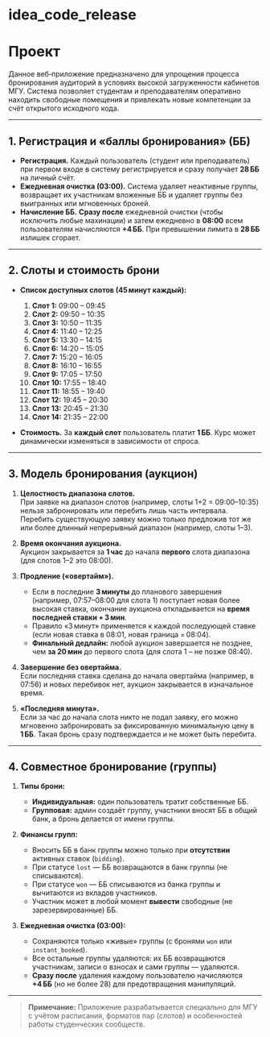 # idea_code_release

# Проект

Данное веб‑приложение предназначено для упрощения процесса бронирования аудиторий в условиях высокой загруженности кабинетов МГУ. Система позволяет студентам и преподавателям оперативно находить свободные помещения и привлекать новые компетенции за счёт открытого исходного кода.

---

## 1. Регистрация и «баллы бронирования» (ББ)

- **Регистрация.** Каждый пользователь (студент или преподаватель) при первом входе в систему регистрируется и сразу получает **28 ББ** на личный счёт.  
- **Ежедневная очистка (03:00).** Система удаляет неактивные группы, возвращает их участникам вложенные ББ и удаляет группы без выигранных или мгновенных броней.  
- **Начисление ББ.** **Сразу после** ежедневной очистки (чтобы исключить любые махинации) и затем ежедневно в **08:00** всем пользователям начисляются **+4 ББ**. При превышении лимита в **28 ББ** излишек сгорает.

---

## 2. Слоты и стоимость брони

- **Список доступных слотов (45 минут каждый):**
  1. **Слот 1:** 09:00 – 09:45  
  2. **Слот 2:** 09:50 – 10:35  
  3. **Слот 3:** 10:50 – 11:35  
  4. **Слот 4:** 11:40 – 12:25  
  5. **Слот 5:** 13:30 – 14:15  
  6. **Слот 6:** 14:20 – 15:05  
  7. **Слот 7:** 15:20 – 16:05  
  8. **Слот 8:** 16:10 – 16:55  
  9. **Слот 9:** 17:05 – 17:50  
  10. **Слот 10:** 17:55 – 18:40  
  11. **Слот 11:** 18:55 – 19:40  
  12. **Слот 12:** 19:45 – 20:30  
  13. **Слот 13:** 20:45 – 21:30  
  14. **Слот 14:** 21:35 – 22:00

- **Стоимость.** За **каждый слот** пользователь платит **1 ББ**. Курс может динамически изменяться в зависимости от спроса.

---

## 3. Модель бронирования (аукцион)

1. **Целостность диапазона слотов.**  
   При заявке на диапазон слотов (например, слоты 1+2 = 09:00–10:35) нельзя забронировать или перебить лишь часть интервала. Перебить существующую заявку можно только предложив тот же или более длинный непрерывный диапазон (например, слоты 1–3).

2. **Время окончания аукциона.**  
   Аукцион закрывается за **1 час** до начала **первого** слота диапазона (для слотов 1–2 это 08:00).

3. **Продление («овертайм»).**  
   - Если в последние **3 минуты** до планового завершения (например, 07:57–08:00 для слота 1) поступает новая более высокая ставка, окончание аукциона откладывается на **время последней ставки + 3 мин**.  
   - Правило «3 минут» применяется к каждой последующей ставке (если новая ставка в 08:01, новая граница = 08:04).  
   - **Финальный дедлайн:** любой аукцион завершается не позднее, чем **за 20 мин** до первого слота (для слота 1 – не позже 08:40).

4. **Завершение без овертайма.**  
   Если последняя ставка сделана до начала овертайма (например, в 07:56) и новых перебивок нет, аукцион закрывается в изначальное время.

5. **«Последняя минута».**  
   Если за час до начала слота никто не подал заявку, его можно мгновенно забронировать за фиксированную минимальную цену в **1 ББ**. Такая бронь сразу подтверждается и не может быть перебита.

---

## 4. Совместное бронирование (группы)

1. **Типы брони:**  
   - **Индивидуальная:** один пользователь тратит собственные ББ.  
   - **Групповая:** админ создаёт группу, участники вносят ББ в общий банк, а бронь делается от имени группы.

2. **Финансы групп:**  
   - Вносить ББ в банк группы можно только при **отсутствии** активных ставок (`bidding`).  
   - При статусе `lost` — ББ возвращаются в банк группы (не списываются).  
   - При статусе `won` — ББ списываются из банка группы и вычитаются из вкладов участников.  
   - Участник может в любой момент **вывести** свободные (не зарезервированные) ББ.

3. **Ежедневная очистка (03:00):**  
   - Сохраняются только «живые» группы (с бронями `won` или `instant_booked`).  
   - Все остальные группы удаляются: их ББ возвращаются участникам, записи о взносах и сами группы — удаляются.  
   - **Сразу после** удаления каждому пользователю начисляются **+4 ББ** (но не более 28) для предотвращения манипуляций.

---

> **Примечание:** Приложение разрабатывается специально для МГУ с учётом расписания, форматов пар (слотов) и особенностей работы студенческих сообществ.

